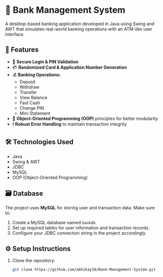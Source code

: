 # 🏦 Bank Management System

A desktop-based banking application developed in Java using Swing and AWT that simulates real-world banking operations with an ATM-like user interface.

## 🚀 Features

- 🔐 **Secure Login & PIN Validation**
- 💳 **Randomized Card & Application Number Generation**
- 💰 **Banking Operations:**
  - Deposit
  - Withdraw
  - Transfer
  - View Balance
  - Fast Cash
  - Change PIN
  - Mini Statement
- 🧱 **Object-Oriented Programming (OOP)** principles for better modularity
- ❗ **Robust Error Handling** to maintain transaction integrity

## 🛠️ Technologies Used

- Java
- Swing & AWT
- JDBC
- MySQL
- OOP (Object-Oriented Programming)

## 🗃️ Database

The project uses **MySQL** for storing user and transaction data. Make sure to:

1. Create a MySQL database named `bankdb`.
2. Set up required tables for user information and transaction records.
3. Configure your JDBC connection string in the project accordingly.

## ⚙️ Setup Instructions

1. Clone the repository:
   ```bash
   git clone https://github.com/abhikay18/Bank-Management-System.git
